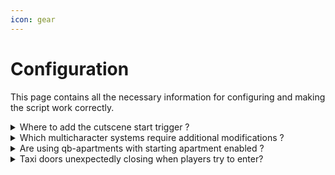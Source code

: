 ```yaml
---
icon: gear
---
```


# Configuration

This page contains all the necessary information for configuring and making the script work correctly.

<details>

<summary>Where to add the cutscene start trigger ?</summary>

[Click here](clothing.md) to see the modification for adding the event/export that initiates the cutscene. Apply the changes based on the clothing script you are using.

</details>

<details>

<summary>Which multicharacter systems require additional modifications ?</summary>

If you're using any of the multicharacter systems listed below, you'll need to make some additional modifications for the cutscene to work as expected.&#x20;

* [renzu\_multicharacter](../../codekit/configuration/renzu-multicharacter.md)
* [ZSX\_Multicharacter](multicharacter/zsx-multicharacter.md)

</details>

<details>

<summary>Are using qb-apartments with starting apartment enabled ?</summary>

If you're using [qb-apartments](https://github.com/qbcore-framework/qb-apartments) with the starting apartment enabled (i.e., `Apartments.Starting` is set to `true` in `qb-apartments/config`), you must follow these steps.

[Click here](../../codekit/configuration/qb-apartment.md) to view the essential modifications to ensure smooth functioning.

</details>

<details>

<summary>Taxi doors unexpectedly closing when players try to enter?</summary>

If your taxi doors are unexpectedly closing when players try to enter, [click here](vehicle-keys.md) to view the required modifications.

</details>
